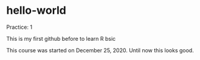 # hello-world

Practice: 1

This is my first github before to learn R bsic

This course was started on December 25, 2020. Until now this looks good.
